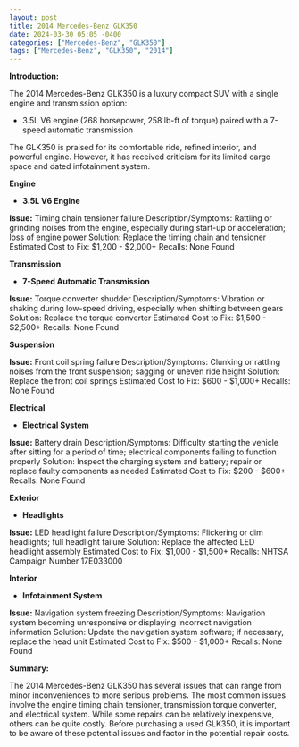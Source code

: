 ```yaml
---
layout: post
title: 2014 Mercedes-Benz GLK350
date: 2024-03-30 05:05 -0400
categories: ["Mercedes-Benz", "GLK350"]
tags: ["Mercedes-Benz", "GLK350", "2014"]
---
```

**Introduction:**

The 2014 Mercedes-Benz GLK350 is a luxury compact SUV with a single engine and transmission option:

* 3.5L V6 engine (268 horsepower, 258 lb-ft of torque) paired with a 7-speed automatic transmission

The GLK350 is praised for its comfortable ride, refined interior, and powerful engine. However, it has received criticism for its limited cargo space and dated infotainment system.

**Engine**

* **3.5L V6 Engine**

**Issue:** Timing chain tensioner failure
Description/Symptoms: Rattling or grinding noises from the engine, especially during start-up or acceleration; loss of engine power
Solution: Replace the timing chain and tensioner
Estimated Cost to Fix: $1,200 - $2,000+
Recalls: None Found

**Transmission**

* **7-Speed Automatic Transmission**

**Issue:** Torque converter shudder
Description/Symptoms: Vibration or shaking during low-speed driving, especially when shifting between gears
Solution: Replace the torque converter
Estimated Cost to Fix: $1,500 - $2,500+
Recalls: None Found

**Suspension**

**Issue:** Front coil spring failure
Description/Symptoms: Clunking or rattling noises from the front suspension; sagging or uneven ride height
Solution: Replace the front coil springs
Estimated Cost to Fix: $600 - $1,000+
Recalls: None Found

**Electrical**

* **Electrical System**

**Issue:** Battery drain
Description/Symptoms: Difficulty starting the vehicle after sitting for a period of time; electrical components failing to function properly
Solution: Inspect the charging system and battery; repair or replace faulty components as needed
Estimated Cost to Fix: $200 - $600+
Recalls: None Found

**Exterior**

* **Headlights**

**Issue:** LED headlight failure
Description/Symptoms: Flickering or dim headlights; full headlight failure
Solution: Replace the affected LED headlight assembly
Estimated Cost to Fix: $1,000 - $1,500+
Recalls: NHTSA Campaign Number 17E033000

**Interior**

* **Infotainment System**

**Issue:** Navigation system freezing
Description/Symptoms: Navigation system becoming unresponsive or displaying incorrect navigation information
Solution: Update the navigation system software; if necessary, replace the head unit
Estimated Cost to Fix: $500 - $1,000+
Recalls: None Found

**Summary:**

The 2014 Mercedes-Benz GLK350 has several issues that can range from minor inconveniences to more serious problems. The most common issues involve the engine timing chain tensioner, transmission torque converter, and electrical system. While some repairs can be relatively inexpensive, others can be quite costly. Before purchasing a used GLK350, it is important to be aware of these potential issues and factor in the potential repair costs.
